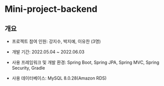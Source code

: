 # Mini-project-backend
## 개요
* 프로젝트 참여 인원: 강지수, 박지예, 이유찬 (3명)
 
* 개발 기간: 2022.05.04 ~ 2022.06.03
 
* 사용 프레임워크 및 개발 환경: Spring Boot, Spring JPA, Spring MVC, Spring Security, Gradle

* 사용 데이터베이스: MySQL 8.0.28(Amazon RDS)
